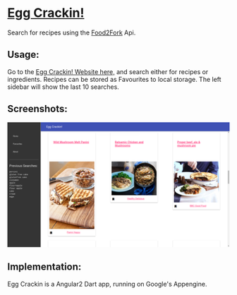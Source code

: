 # [Egg Crackin!](http://eggcrackin.appspot.com)


Search for recipes using the [Food2Fork](http://food2fork.com/) Api.


## Usage:
Go to the [Egg Crackin! Website here,](http://eggcrackin.appspot.com) and search either for recipes or ingredients. Recipes can be stored as Favourites to local storage. The left sidebar will show the last 10 searches.


## Screenshots:
![Screenshot](https://github.com/mswift42/Egg_crackin/raw/master/eggcrackinsearch.png)


## Implementation:

Egg Crackin is a Angular2 Dart app, running on Google's Appengine.

